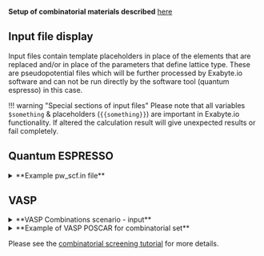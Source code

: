 <!-- TODO by TB -->

**Setup of combinatorial materials described** [here](../materials/combinatorial-sets.md)

## Input file display

Input files contain template placeholders in place of the elements that are replaced and/or in place of the parameters that define lattice type.  These are pseudopotential files which will be further processed by Exabyte.io software and can not be run directly by the software tool (quantum espresso) in this case.

!!! warning "Special sections of input files"
    Please note that all variables `$something` & placeholders (`{{something}}`) are important in Exabyte.io functionality. If altered the calculation result will give unexpected results or fail completely.

## Quantum ESPRESSO

<details>
<summary>**Example pw_scf.in file**</summary>
```
&CONTROL
    calculation= 'scf'
    title= ''
    verbosity= 'low'
    restart_mode= 'from_scratch'
    wf_collect= .true.
    tstress= .true.
    tprnfor= .true.
    outdir= '$OUTPUT_DIR/'
    wfcdir= '$OUTPUT_DIR/'
    prefix= '__prefix__'
    pseudo_dir= '$PSEUDO_DIR'
/
&SYSTEM
    ibrav={{ IBRAV }}
    nat={{ NAT }}
    ntyp={{ NTYP }}
    ecutwfc= 40
    ecutrho= 200
    occupations= 'smearing'
    degauss= 0.005
    celldm(1)={{ CELLDM(1) }}
    celldm(2)={{ CELLDM(2) }}
    celldm(3)={{ CELLDM(3) }}
    celldm(4)={{ CELLDM(4) }}
    celldm(5)={{ CELLDM(5) }}
    celldm(6)={{ CELLDM(6) }}
/
&ELECTRONS
    diagonalization= 'david'
    diago_david_ndim= 4
    diago_full_acc= .true.
    mixing_beta= 0.3
/
&IONS
/
&CELL
/
ATOMIC_SPECIES
As 74.92159 as_pbe_gbrv_1.0.upf
P 30.973762 p_pbe_gbrv_1.5.upf
Si 28.0855 si_pbe_gbrv_1.0.upf
ATOMIC_POSITIONS crystal
Si 0 0 0
Si/P/As 0.25 0.25 0.25
K_POINTS automatic
1 1 1 0 0 0
```
</details>

## VASP

<details>
<summary>**VASP Combinations scenario - input**</summary>
```
Si 0.0 0.0 0.0
Si,P    0.25 0.25 0.0
```
</details>

<details>
<summary>**Example of VASP POSCAR for combinatorial set**</summary>
```
!!!!!!!!!!!!!!!!!!!!!!!!!!!!!!!!!!!!!!!!!!!!!!!!!!!!!!!!!!!!!!!!!!!!!!!!!!!!!!!!!!!!!!!!!!
!!!                         Please, do not edit this file.                             !!! 
!!! Input is automatically generated based on materials included in combinatorial set. !!!
!!!!!!!!!!!!!!!!!!!!!!!!!!!!!!!!!!!!!!!!!!!!!!!!!!!!!!!!!!!!!!!!!!!!!!!!!!!!!!!!!!!!!!!!!!
        Silicon FCC
1.0
   5.000000000     0.000000000     0.000000000
   2.500000000     4.330127019     0.000000000
   2.500000000     1.443375673     4.082482905
Si Si,P
1 1
direct
   0.000000000    0.000000000    0.000000000 Si
   0.250000000    0.250000000    0.250000000 Si,P
```
</details>

Please see the [combinatorial screening tutorial](../tutorials/combinatorial-screening.md) for more details.
